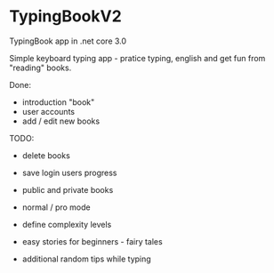 # TypingBookV2
TypingBook app in .net core 3.0

Simple keyboard typing app - pratice typing, english and get fun from "reading" books.

Done:
- introduction "book"
- user accounts
- add / edit new books

TODO:
- delete books
- save login users progress

- public and private books
- normal / pro mode
- define complexity levels
- easy stories for beginners - fairy tales
- additional random tips while typing
